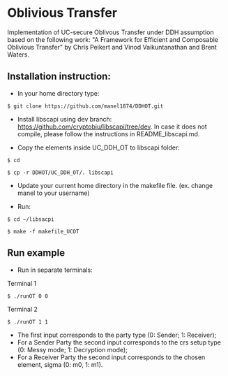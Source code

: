 # Oblivious Transfer

Implementation of UC-secure Oblivous Transfer under DDH assumption based on the following work: "A Framework for Efficient and Composable Oblivious Transfer" by Chris Peikert and Vinod Vaikuntanathan and Brent Waters.

## Installation instruction:

- In your home directory type:

```
$ git clone https://github.com/manel1874/DDHOT.git
```

- Install libscapi using dev branch: https://github.com/cryptobiu/libscapi/tree/dev. In case it does not compile, please follow the instructions in README_libscapi.md.

- Copy the elements inside UC\_DDH\_OT to libscapi folder:

```
$ cd

$ cp -r DDHOT/UC_DDH_OT/. libscapi
```

- Update your current home directory in the makefile file. (ex. change manel to your username)



- Run:

```
$ cd ~/libsacpi

$ make -f makefile_UCOT
```

## Run example

- Run in separate terminals:

Terminal 1
```
$ ./runOT 0 0
```

Terminal 2
```
$ ./runOT 1 1
```

- The first input corresponds to the party type (0: Sender; 1: Receiver);
- For a Sender Party the second input corresponds to the crs setup type (0: Messy mode; 1: Decryption mode);
- For a Receiver Party the second input corresponds to the chosen element, sigma (0: m0, 1: m1).









